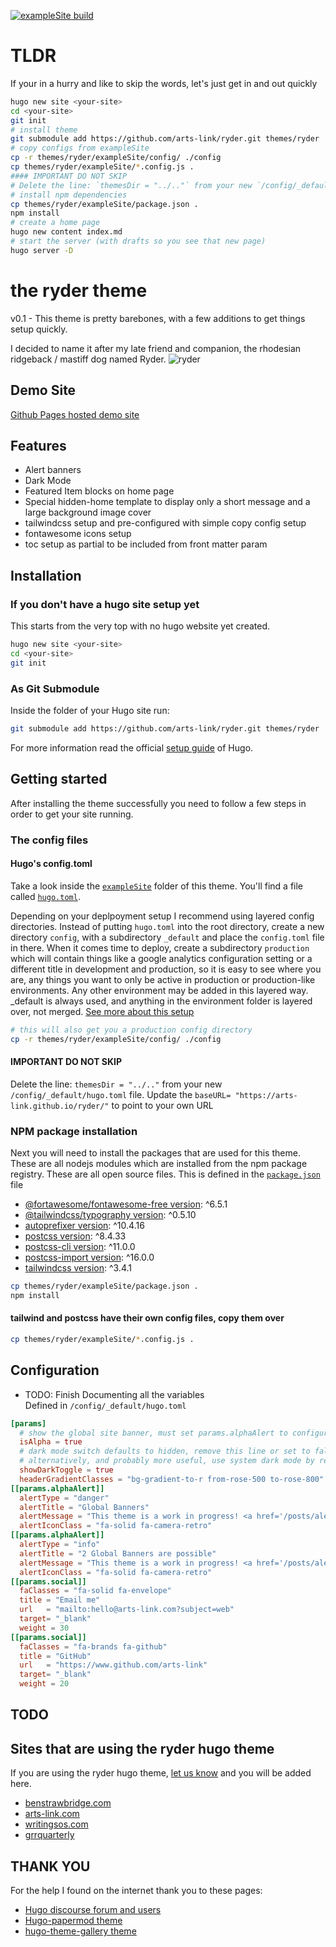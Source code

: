 [![exampleSite build](https://github.com/arts-link/ryder/actions/workflows/hugo.yml/badge.svg)](https://arts-link.github.io/ryder/)

# TLDR

If your in a hurry and like to skip the words, let's just get in and out quickly

```bash
hugo new site <your-site>
cd <your-site>
git init
# install theme
git submodule add https://github.com/arts-link/ryder.git themes/ryder
# copy configs from exampleSite
cp -r themes/ryder/exampleSite/config/ ./config
cp themes/ryder/exampleSite/*.config.js .
#### IMPORTANT DO NOT SKIP
# Delete the line: `themesDir = "../.."` from your new `/config/_default/hugo.toml` file.
# install npm dependencies
cp themes/ryder/exampleSite/package.json .
npm install
# create a home page
hugo new content index.md
# start the server (with drafts so you see that new page)
hugo server -D
```


# the ryder theme  

v0.1 - This theme is pretty barebones, with a few additions to get things setup quickly.

I decided to name it after my late friend and companion, the rhodesian ridgeback / mastiff dog named Ryder.
![ryder](https://lh3.googleusercontent.com/pw/ABLVV86vT1B1GlVVA3-ZKPC7-SHC2KkvnhSgeJssyGi31xwtIvEL8-EzKxNSA9uMpJN8GtoTp3RkkVgEog-ZSJsKOJJtIvrB4S81UliRJl6pn8dzIlBTQn6ghn4NsYPIbe2zfJ5diuwzsLfIQco8WnHVgeKMnQ=w822-h617-s-no-gm?authuser=0)

## Demo Site

[Github Pages hosted demo site](https://arts-link.github.io/ryder/)

## Features

- Alert banners
- Dark Mode
- Featured Item blocks on home page
- Special hidden-home template to display only a short message and a large background image cover
- tailwindcss setup and pre-configured with simple copy config setup
- fontawesome icons setup
- toc setup as partial to be included from front matter param

## Installation

### If you don't have a hugo site setup yet

This starts from the very top with no hugo website yet created.

```bash
hugo new site <your-site>
cd <your-site>
git init
```

### As Git Submodule

Inside the folder of your Hugo site run:

```bash
git submodule add https://github.com/arts-link/ryder.git themes/ryder
```
For more information read the official [setup guide](//gohugo.io/getting-started/quick-start/) of Hugo.

## Getting started

After installing the theme successfully you need to follow a few steps in order to get your site running.

### The config files

#### Hugo's config.toml
Take a look inside the [`exampleSite`](https://github.com/arts-link/ryder/tree/main/exampleSite) folder of this theme. You'll find a file called [`hugo.toml`](https://github.com/arts-link/ryder/blob/main/exampleSite/config/_default/hugo.toml).


Depending on your deplpoyment setup I recommend using layered config directories. Instead of putting `hugo.toml` into the root directory, create a new directory `config`, with a subdirectory `_default` and place the `config.toml` file in there. When it comes time to deploy, create a subdirectory `production` which will contain things like a google analytics configuration setting or a different title in development and production, so it is easy to see where you are, any things you want to only be active in production or production-like environments. Any other environment may be added in this layered way. _default is always used, and anything in the environment folder is layered over, not merged. [See more about this setup](https://gohugo.io/getting-started/configuration/#configuration-directory)

```bash
# this will also get you a production config directory 
cp -r themes/ryder/exampleSite/config/ ./config
```

#### IMPORTANT DO NOT SKIP
Delete the line: `themesDir = "../.."` from your new `/config/_default/hugo.toml` file.
Update the `baseURL= "https://arts-link.github.io/ryder/"` to point to your own URL

### NPM package installation
Next you will need to install the packages that are used for this theme. These are all nodejs modules which are installed from the npm package registry. These are all open source files. This is defined in the [`package.json`](https://github.com/arts-link/ryder/tree/main/exampleSite/package.json) file
- [@fortawesome/fontawesome-free version](https://www.npmjs.com/package/@fortawesome/fontawesome-free): ^6.5.1
- [@tailwindcss/typography version](https://www.npmjs.com/package/@tailwindcss/typography): ^0.5.10
- [autoprefixer version](https://www.npmjs.com/package/autoprefixer): ^10.4.16
- [postcss version](https://www.npmjs.com/package/postcss): ^8.4.33
- [postcss-cli version](https://www.npmjs.com/package/postcss-cli): ^11.0.0
- [postcss-import version](https://www.npmjs.com/package/postcss-import): ^16.0.0
- [tailwindcss version](https://www.npmjs.com/package/tailwindcss): ^3.4.1

```bash
cp themes/ryder/exampleSite/package.json .
npm install
```

#### tailwind and postcss have their own config files, copy them over

```bash
cp themes/ryder/exampleSite/*.config.js .
```

## Configuration

- TODO: Finish Documenting all the variables  
Defined in `/config/_default/hugo.toml`
```toml
[params]
  # show the global site banner, must set params.alphaAlert to configure.
  isAlpha = true
  # dark mode switch defaults to hidden, remove this line or set to false to hide
  # alternatively, and probably more useful, use system dark mode by removing darkMode: 'class', from tailwind.config.js
  showDarkToggle = true 
  headerGradientClasses = "bg-gradient-to-r from-rose-500 to-rose-800" 
[[params.alphaAlert]]
  alertType = "danger"
  alertTitle = "Global Banners"
  alertMessage = "This theme is a work in progress! <a href='/posts/alerts' class='underline'>learn more about them!</a>"
  alertIconClass = "fa-solid fa-camera-retro"
[[params.alphaAlert]]
  alertType = "info"
  alertTitle = "2 Global Banners are possible"
  alertMessage = "This theme is a work in progress! <a href='/posts/alerts' class='underline'>learn more about them!</a>"
  alertIconClass = "fa-solid fa-camera-retro"
[[params.social]]
  faClasses = "fa-solid fa-envelope"
  title = "Email me"
  url   = "mailto:hello@arts-link.com?subject=web"
  target= "_blank"
  weight = 30 
[[params.social]]
  faClasses = "fa-brands fa-github"
  title = "GitHub"
  url   = "https://www.github.com/arts-link"
  target= "_blank"
  weight = 20
```

## TODO

## Sites that are using the ryder hugo theme 

If you are using the ryder hugo theme, [let us know](mailto://hello@arts-link.com?subject=ryder) and you will be added here.

- [benstrawbridge.com](https://www.benstrawbridge.com)
- [arts-link.com](https://www.arts-link.com)
- [writingsos.com](https://www.writingsos.com)
- [grrquarterly](https://www.grrquarterly.com)

## THANK YOU

For the help I found on the internet thank you to these pages:

- [Hugo discourse forum and users](https://discourse.gohugo.io/)
- [Hugo-papermod theme](https://github.com/adityatelange/hugo-PaperMod)
- [hugo-theme-gallery theme](https://github.com/nicokaiser/hugo-theme-gallery)
